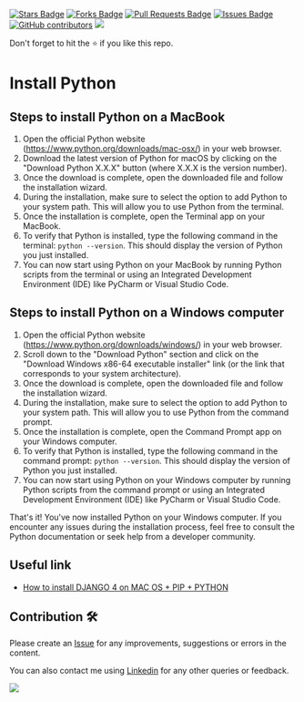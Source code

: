 <a href="https://github.com/drshahizan/learn-django/stargazers"><img src="https://img.shields.io/github/stars/drshahizan/learn-django" alt="Stars Badge"/></a>
<a href="https://github.com/drshahizan/learn-django/network/members"><img src="https://img.shields.io/github/forks/drshahizan/learn-django" alt="Forks Badge"/></a>
<a href="https://github.com/drshahizan/learn-django/pulls"><img src="https://img.shields.io/github/issues-pr/drshahizan/learn-django" alt="Pull Requests Badge"/></a>
<a href="https://github.com/drshahizan/learn-django/issues"><img src="https://img.shields.io/github/issues/drshahizan/learn-django" alt="Issues Badge"/></a>
<a href="https://github.com/drshahizan/learn-django/graphs/contributors"><img alt="GitHub contributors" src="https://img.shields.io/github/contributors/drshahizan/learn-django?color=2b9348"></a>
![](https://visitor-badge.glitch.me/badge?page_id=drshahizan/learn-django)

Don't forget to hit the :star: if you like this repo.
# Install Python

## Steps to install Python on a MacBook

1. Open the official Python website (https://www.python.org/downloads/mac-osx/) in your web browser.
2. Download the latest version of Python for macOS by clicking on the "Download Python X.X.X" button (where X.X.X is the version number).
3. Once the download is complete, open the downloaded file and follow the installation wizard.
4. During the installation, make sure to select the option to add Python to your system path. This will allow you to use Python from the terminal.
5. Once the installation is complete, open the Terminal app on your MacBook.
6. To verify that Python is installed, type the following command in the terminal: `python --version`. This should display the version of Python you just installed.
7. You can now start using Python on your MacBook by running Python scripts from the terminal or using an Integrated Development Environment (IDE) like PyCharm or Visual Studio Code.

## Steps to install Python on a Windows computer

1. Open the official Python website (https://www.python.org/downloads/windows/) in your web browser.
2. Scroll down to the "Download Python" section and click on the "Download Windows x86-64 executable installer" link (or the link that corresponds to your system architecture).
3. Once the download is complete, open the downloaded file and follow the installation wizard.
4. During the installation, make sure to select the option to add Python to your system path. This will allow you to use Python from the command prompt.
5. Once the installation is complete, open the Command Prompt app on your Windows computer.
6. To verify that Python is installed, type the following command in the command prompt: `python --version`. This should display the version of Python you just installed.
7. You can now start using Python on your Windows computer by running Python scripts from the command prompt or using an Integrated Development Environment (IDE) like PyCharm or Visual Studio Code.

That's it! You've now installed Python on your Windows computer. If you encounter any issues during the installation process, feel free to consult the Python documentation or seek help from a developer community.

## Useful link
- [How to install DJANGO 4 on MAC OS + PIP + PYTHON](https://youtu.be/RuWYPHKrhEs)

## Contribution 🛠️
Please create an [Issue](https://github.com/drshahizan/learn-django/issues) for any improvements, suggestions or errors in the content.

You can also contact me using [Linkedin](https://www.linkedin.com/in/drshahizan/) for any other queries or feedback.

![](https://visitor-badge.glitch.me/badge?page_id=drshahizan)
